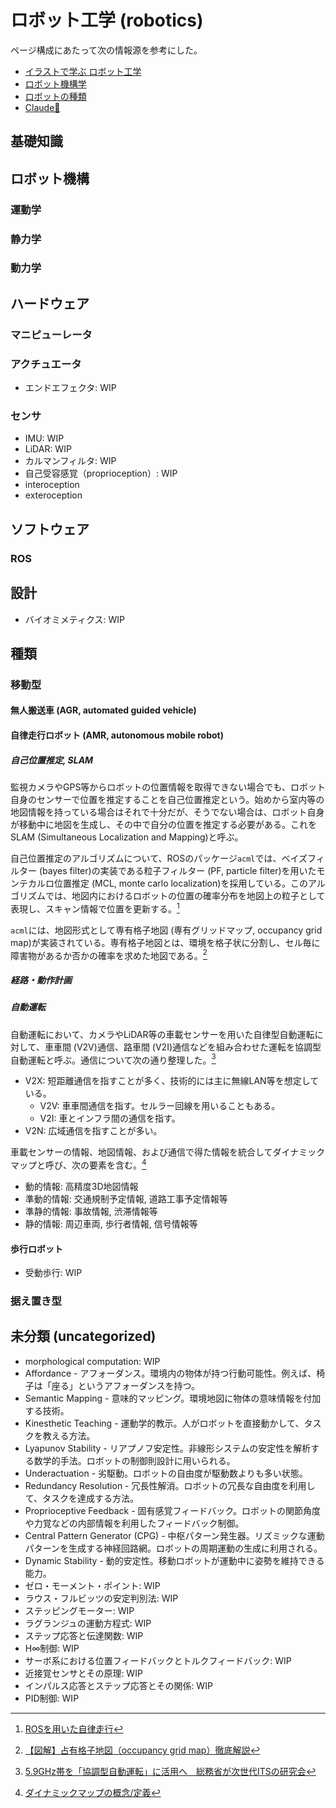 # ロボット工学 (robotics)

ページ構成にあたって次の情報源を参考にした。

- [イラストで学ぶ ロボット工学](https://amzn.to/45Trxtw)
- [ロボット機構学](https://www.coronasha.co.jp/np/isbn/9784339045093/)
- [ロボットの種類](https://www.intel.co.jp/content/www/jp/ja/robotics/types-and-applications.html)
- [Claude🔐](https://claude.ai/chat/852725b9-763c-486c-8a69-ed8571518e7a)

## 基礎知識

## ロボット機構

### 運動学

### 静力学

### 動力学

## ハードウェア

### マニピューレータ

### アクチュエータ

- エンドエフェクタ: WIP

### センサ

- IMU: WIP
- LiDAR: WIP
- カルマンフィルタ: WIP
- 自己受容感覚（proprioception）: WIP
- interoception
- exteroception

## ソフトウェア

<!-- リアルタイムOS: WIP -->

### ROS

## 設計

- バイオミメティクス: WIP

## 種類

### 移動型

#### 無人搬送車 (AGR, automated guided vehicle)

#### 自律走行ロボット (AMR, autonomous mobile robot)

##### 自己位置推定, SLAM

監視カメラやGPS等からロボットの位置情報を取得できない場合でも、ロボット自身のセンサーで位置を推定することを自己位置推定という。始めから室内等の地図情報を持っている場合はそれで十分だが、そうでない場合は、ロボット自身が移動中に地図を生成し、その中で自分の位置を推定する必要がある。これをSLAM (Simultaneous Localization and Mapping)と呼ぶ。

自己位置推定のアルゴリズムについて、ROSのパッケージ`acml`では、ベイズフィルター (bayes filter)の実装である粒子フィルター (PF, particle filter)を用いたモンテカルロ位置推定 (MCL, monte carlo localization)を採用している。このアルゴリズムでは、地図内におけるロボットの位置の確率分布を地図上の粒子として表現し、スキャン情報で位置を更新する。[^robogaku_2017]
[^robogaku_2017]: [ROSを用いた自律走行](https://robogaku.jp/news/2022/past_35_4_16.html)

`acml`には、地図形式として専有格子地図 (専有グリッドマップ, occupancy grid map)が実装されている。専有格子地図とは、環境を格子状に分割し、セル毎に障害物があるか否かの確率を求めた地図である。[^akinami_2023]
[^akinami_2023]: [【図解】占有格子地図（occupancy grid map）徹底解説](https://qiita.com/akinami/items/7bcd0818f8f76f7181d2)

##### 経路・動作計画

##### 自動運転

自動運転において、カメラやLiDAR等の車載センサーを用いた自律型自動運転に対して、車車間 (V2V)通信、路車間 (V2I)通信などを組み合わせた運転を協調型自動運転と呼ぶ。通信について次の通り整理した。[^businessnetwork_2023]
[^businessnetwork_2023]: [5.9GHz帯を「協調型自動運転」に活用へ　総務省が次世代ITSの研究会](https://businessnetwork.jp/article/12826/)

- V2X: 短距離通信を指すことが多く、技術的には主に無線LAN等を想定している。
  - V2V: 車車間通信を指す。セルラー回線を用いることもある。
  - V2I: 車とインフラ間の通信を指す。
- V2N: 広域通信を指すことが多い。

車載センサーの情報、地図情報、および通信で得た情報を統合してダイナミックマップと呼び、次の要素を含む。[^sip_2017]
[^sip_2017]: [ダイナミックマップの概念/定義](https://www8.cao.go.jp/cstp/gaiyo/sip/iinkai/jidousoukou_30/siryo30-2-1-1.pdf)

- 動的情報: 高精度3D地図情報
- 準動的情報: 交通規制予定情報, 道路工事予定情報等
- 準静的情報: 事故情報, 渋滞情報等
- 静的情報: 周辺車両, 歩行者情報, 信号情報等

<!--
- RRT: WIP
- ポテンシャルフィールド法: WIP-->

#### 歩行ロボット

- 受動歩行: WIP

### 据え置き型

## 未分類 (uncategorized)

- morphological computation: WIP
- Affordance - アフォーダンス。環境内の物体が持つ行動可能性。例えば、椅子は「座る」というアフォーダンスを持つ。
- Semantic Mapping - 意味的マッピング。環境地図に物体の意味情報を付加する技術。
- Kinesthetic Teaching - 運動学的教示。人がロボットを直接動かして、タスクを教える方法。
- Lyapunov Stability - リアプノフ安定性。非線形システムの安定性を解析する数学的手法。ロボットの制御則設計に用いられる。
- Underactuation - 劣駆動。ロボットの自由度が駆動数よりも多い状態。
- Redundancy Resolution - 冗長性解消。ロボットの冗長な自由度を利用して、タスクを達成する方法。
- Proprioceptive Feedback - 固有感覚フィードバック。ロボットの関節角度や力覚などの内部情報を利用したフィードバック制御。
- Central Pattern Generator (CPG) - 中枢パターン発生器。リズミックな運動パターンを生成する神経回路網。ロボットの周期運動の生成に利用される。
- Dynamic Stability - 動的安定性。移動ロボットが運動中に姿勢を維持できる能力。
- ゼロ・モーメント・ポイント: WIP
- ラウス・フルビッツの安定判別法: WIP
- ステッピングモーター: WIP
- ラグランジュの運動方程式: WIP
- ステップ応答と伝達関数: WIP
- H∞制御: WIP
- サーボ系における位置フィードバックとトルクフィードバック: WIP
- 近接覚センサとその原理: WIP
- インパルス応答とステップ応答とその関係: WIP
- PID制御: WIP
